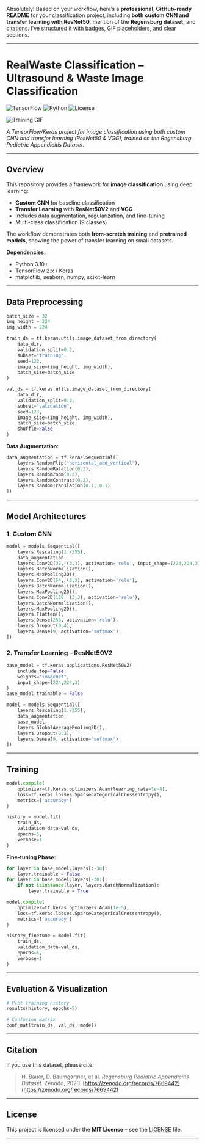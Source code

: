 Absolutely! Based on your workflow, here’s a **professional, GitHub-ready README** for your classification project, including **both custom CNN and transfer learning with ResNet50**, mention of the **Regensburg dataset**, and citations. I’ve structured it with badges, GIF placeholders, and clear sections.

---

# RealWaste Classification – Ultrasound & Waste Image Classification

![TensorFlow](https://img.shields.io/badge/framework-TensorFlow-orange?logo=tensorflow)
![Python](https://img.shields.io/badge/python-3.11-blue?logo=python)
![License](https://img.shields.io/badge/license-MIT-yellow)

![Training GIF](gifs/ultrasound_predictions.gif)

*A TensorFlow/Keras project for image classification using both custom CNN and transfer learning (ResNet50 & VGG), trained on the Regensburg Pediatric Appendicitis Dataset.*

---


## **Overview**

This repository provides a framework for **image classification** using deep learning:

* **Custom CNN** for baseline classification
* **Transfer Learning** with **ResNet50V2** and **VGG**
* Includes data augmentation, regularization, and fine-tuning
* Multi-class classification (9 classes)

The workflow demonstrates both **from-scratch training** and **pretrained models**, showing the power of transfer learning on small datasets.


**Dependencies:**

* Python 3.10+
* TensorFlow 2.x / Keras
* matplotlib, seaborn, numpy, scikit-learn

---

## **Data Preprocessing**

```python
batch_size = 32
img_height = 224
img_width = 224

train_ds = tf.keras.utils.image_dataset_from_directory(
    data_dir,
    validation_split=0.2,
    subset="training",
    seed=123,
    image_size=(img_height, img_width),
    batch_size=batch_size
)

val_ds = tf.keras.utils.image_dataset_from_directory(
    data_dir,
    validation_split=0.2,
    subset="validation",
    seed=123,
    image_size=(img_height, img_width),
    batch_size=batch_size,
    shuffle=False
)
```

**Data Augmentation:**

```python
data_augmentation = tf.keras.Sequential([
    layers.RandomFlip("horizontal_and_vertical"),
    layers.RandomRotation(0.2),
    layers.RandomZoom(0.2),
    layers.RandomContrast(0.2),
    layers.RandomTranslation(0.1, 0.1)
])
```

---

## **Model Architectures**

### **1. Custom CNN**

```python
model = models.Sequential([
    layers.Rescaling(1./255),
    data_augmentation,
    layers.Conv2D(32, (3,3), activation='relu', input_shape=(224,224,3)),
    layers.BatchNormalization(),
    layers.MaxPooling2D(),
    layers.Conv2D(64, (3,3), activation='relu'),
    layers.BatchNormalization(),
    layers.MaxPooling2D(),
    layers.Conv2D(128, (3,3), activation='relu'),
    layers.BatchNormalization(),
    layers.MaxPooling2D(),
    layers.Flatten(),
    layers.Dense(256, activation='relu'),
    layers.Dropout(0.4),
    layers.Dense(9, activation='softmax')
])
```

### **2. Transfer Learning – ResNet50V2**

```python
base_model = tf.keras.applications.ResNet50V2(
    include_top=False,
    weights="imagenet",
    input_shape=(224,224,3)
)
base_model.trainable = False

model = models.Sequential([
    layers.Rescaling(1./255),
    data_augmentation,
    base_model,
    layers.GlobalAveragePooling2D(),
    layers.Dropout(0.3),
    layers.Dense(9, activation='softmax')
])
```

---

## **Training**

```python
model.compile(
    optimizer=tf.keras.optimizers.Adam(learning_rate=1e-4),
    loss=tf.keras.losses.SparseCategoricalCrossentropy(),
    metrics=['accuracy']
)

history = model.fit(
    train_ds,
    validation_data=val_ds,
    epochs=5,
    verbose=1
)
```

**Fine-tuning Phase:**

```python
for layer in base_model.layers[:-30]:
    layer.trainable = False
for layer in base_model.layers[-30:]:
    if not isinstance(layer, layers.BatchNormalization):
        layer.trainable = True

model.compile(
    optimizer=tf.keras.optimizers.Adam(1e-5),
    loss=tf.keras.losses.SparseCategoricalCrossentropy(),
    metrics=['accuracy']
)

history_finetune = model.fit(
    train_ds,
    validation_data=val_ds,
    epochs=5,
    verbose=1
)
```

---

## **Evaluation & Visualization**

```python
# Plot training history
results(history, epochs=5)

# Confusion matrix
conf_mat(train_ds, val_ds, model)
```

---
## **Citation**

If you use this dataset, please cite:

> H. Bauer, D. Baumgartner, et al. *Regensburg Pediatric Appendicitis Dataset.* Zenodo, 2023. [https://zenodo.org/records/7669442](https://zenodo.org/records/7669442)

---

## **License**

This project is licensed under the **MIT License** – see the [LICENSE](LICENSE) file.

---

